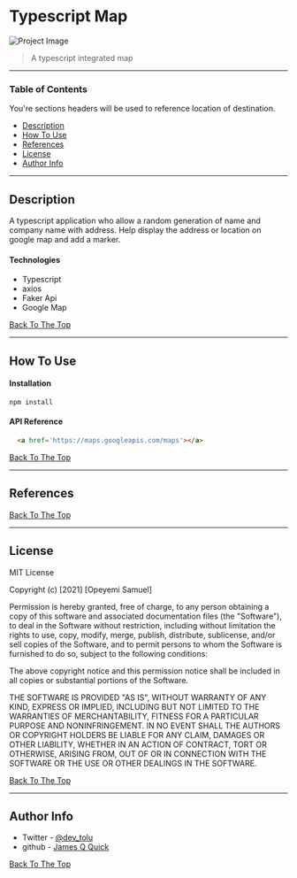 # Typescript Map

![Project Image](project-image-url)

> A typescript integrated map

---

### Table of Contents
You're sections headers will be used to reference location of destination.

- [Description](#description)
- [How To Use](#how-to-use)
- [References](#references)
- [License](#license)
- [Author Info](#author-info)

---

## Description

A typescript application who allow a random generation of name and company name with address. Help display the address or location on google map and add a marker.

#### Technologies


- Typescript
- axios
- Faker Api
- Google Map

[Back To The Top](#Typescript-Map)

---

## How To Use

#### Installation

`npm install`


#### API Reference

```html
  <a href='https://maps.googleapis.com/maps'></a>
```
[Back To The Top](#Typescript-Map)

---

## References
[Back To The Top](#Typescript-Map)

---

## License

MIT License

Copyright (c) [2021] [Opeyemi Samuel]

Permission is hereby granted, free of charge, to any person obtaining a copy
of this software and associated documentation files (the "Software"), to deal
in the Software without restriction, including without limitation the rights
to use, copy, modify, merge, publish, distribute, sublicense, and/or sell
copies of the Software, and to permit persons to whom the Software is
furnished to do so, subject to the following conditions:

The above copyright notice and this permission notice shall be included in all
copies or substantial portions of the Software.

THE SOFTWARE IS PROVIDED "AS IS", WITHOUT WARRANTY OF ANY KIND, EXPRESS OR
IMPLIED, INCLUDING BUT NOT LIMITED TO THE WARRANTIES OF MERCHANTABILITY,
FITNESS FOR A PARTICULAR PURPOSE AND NONINFRINGEMENT. IN NO EVENT SHALL THE
AUTHORS OR COPYRIGHT HOLDERS BE LIABLE FOR ANY CLAIM, DAMAGES OR OTHER
LIABILITY, WHETHER IN AN ACTION OF CONTRACT, TORT OR OTHERWISE, ARISING FROM,
OUT OF OR IN CONNECTION WITH THE SOFTWARE OR THE USE OR OTHER DEALINGS IN THE
SOFTWARE.

[Back To The Top](#Typescript-Map)

---

## Author Info

- Twitter - [@dev_tolu](https://twitter.com/dev_tolu)
- github - [James Q Quick](https://github.com/samdtech)

[Back To The Top](#Typescript-Map)
